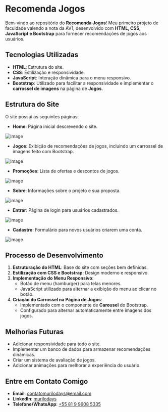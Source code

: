 # Recomenda Jogos  

Bem-vindo ao repositório do **Recomenda Jogos**! Meu primeiro projeto de faculdade valendo a nota da AV1, desenvolvido com **HTML, CSS, JavaScript e Bootstrap** para fornecer recomendações de jogos aos usuários.  

## Tecnologias Utilizadas  

- **HTML**: Estrutura do site.  
- **CSS**: Estilização e responsividade.  
- **JavaScript**: Interação dinâmica para o menu responsivo.  
- **Bootstrap**: Utilizado para facilitar a responsividade e implementar o **carrossel de imagens** na página de **Jogos**.  

## Estrutura do Site  

O site possui as seguintes páginas:  

- **Home**: Página inicial descrevendo o site.
 
![image](https://github.com/user-attachments/assets/dae10147-cfc2-4271-b9bb-241d62373c1e)

- **Jogos**: Exibição de recomendações de jogos, incluindo um carrossel de imagens feito com Bootstrap.

![image](https://github.com/user-attachments/assets/6e54aeeb-464b-40ee-abf1-4bca278b4779)
  
- **Promoções**: Lista de ofertas e descontos de jogos.

![image](https://github.com/user-attachments/assets/f9d701ea-a626-4a70-900b-3265467db178)

- **Sobre**: Informações sobre o projeto e sua proposta.

![image](https://github.com/user-attachments/assets/1826dc71-d49c-4235-aaf7-bd535f6edd1e)
 
- **Entrar**: Página de login para usuários cadastrados.

![image](https://github.com/user-attachments/assets/d1da66df-fb13-4af2-8dc0-3c039b5e122d)

- **Cadastro**: Formulário para novos usuários criarem uma conta.

![image](https://github.com/user-attachments/assets/3c8e1528-ec02-4c19-b43b-7f2e2e945e38) 

## Processo de Desenvolvimento  

1. **Estruturação do HTML**: Base do site com seções bem definidas.  
2. **Estilização com CSS e Bootstrap**: Design moderno e responsivo.  
3. **Implementação do Menu Responsivo**:  
   - Botão de menu (hamburger) para telas menores.  
   - JavaScript utilizado para alternar a exibição do menu ao clicar no botão.  
4. **Criação do Carrossel na Página de Jogos**:  
   - Implementado com o componente de **Carousel** do Bootstrap.  
   - Configurado para alternar automaticamente entre imagens dos jogos.   

## Melhorias Futuras  

- Adicionar responsividade para todo o site.
- Implementar um banco de dados para armazenar recomendações dinâmicas.  
- Criar um sistema de avaliação de jogos.  
- Adicionar animações para melhorar a experiência do usuário.  

## Entre em Contato Comigo

- **Email**: contatomurilodays@email.com  
- **LinkedIn**: <a href="https://www.linkedin.com/in/murilodays/"> murilodays </a>
- **Telefone/WhatsApp**: <a href="https://wa.me/message/ONXRU2RSDSNEE1"> +55 81 9 9608 5335 </a>
